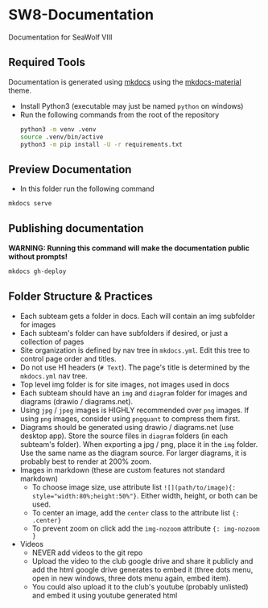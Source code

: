 # SW8-Documentation

Documentation for SeaWolf VIII


## Required Tools

Documentation is generated using [mkdocs](https://www.mkdocs.org/) using the [mkdocs-material](https://squidfunk.github.io/mkdocs-material/) theme.

- Install Python3 (executable may just be named `python` on windows)
- Run the following commands from the root of the repository
    ```sh
    python3 -m venv .venv
    source .venv/bin/active
    python3 -m pip install -U -r requirements.txt
    ```

## Preview Documentation

- In this folder run the following command

```sh
mkdocs serve
```


## Publishing documentation

**WARNING: Running this command will make the documentation public without prompts!**

```sh
mkdocs gh-deploy
```


## Folder Structure & Practices

- Each subteam gets a folder in docs. Each will contain an img subfolder for images
- Each subteam's folder can have subfolders if desired, or just a collection of pages
- Site organization is defined by nav tree in `mkdocs.yml`. Edit this tree to control page order and titles.
- Do not use H1 headers (`# Text`). The page's title is determined by the `mkdocs.yml` nav tree.
- Top level img folder is for site images, not images used in docs
- Each subteam should have an `img` and `diagram` folder for images and diagrams (drawio / diagrams.net).
- Using `jpg` / `jpeg` images is HIGHLY recommended over `png` images. If using `png` images, consider using `pngquant` to compress them first.
- Diagrams should be generated using drawio / diagrams.net (use desktop app). Store the source files in `diagram` folders (in each subteam's folder). When exporting a jpg / png, place it in the `img` folder. Use the same name as the diagram source. For larger diagrams, it is probably best to render at 200% zoom.
- Images in markdown (these are custom features not standard markdown)
    - To choose image size, use attribute list `![](path/to/image){: style="width:80%;height:50%"}`. Either width, height, or both can be used.
    - To center an image, add the `center` class to the attribute list `{: .center}`
    - To prevent zoom on click add the `img-nozoom` attribute `{: img-nozoom }`
- Videos
    - NEVER add videos to the git repo
    - Upload the video to the club google drive and share it publicly and add the html google drive generates to embed it (three dots menu, open in new windows, three dots menu again, embed item).
    - You could also upload it to the club's youtube (probably unlisted) and embed it using youtube generated html
